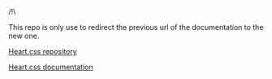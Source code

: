 /!\

This repo is only use to redirect the previous url of the documentation to the new one.

[Heart.css repository](https://github.com/Freddy03h/heart.css)

[Heart.css documentation](http://freddy03h.github.io/heart.css/)
